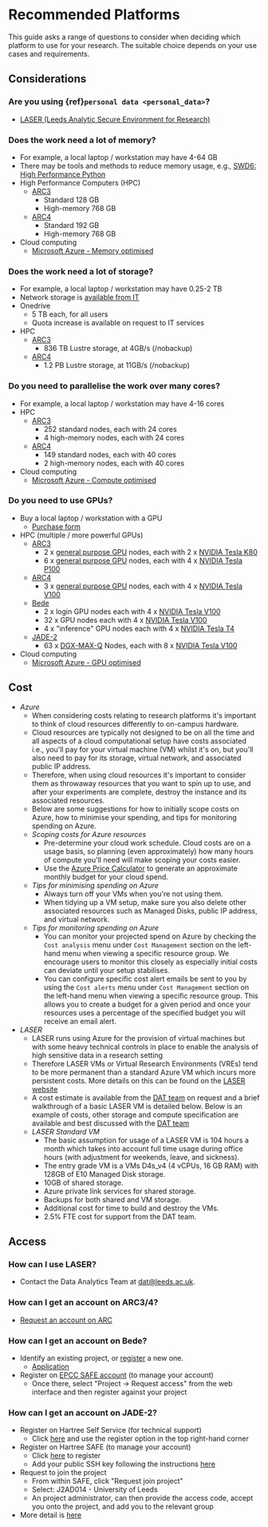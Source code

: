 # Recommended Platforms

This guide asks a range of questions to consider when deciding which platform to use for your research. The suitable choice depends on your use cases and requirements.

## Considerations

### Are you using {ref}`personal data <personal_data>`?

- [LASER (Leeds Analytic Secure Environment for Research)](https://lida.leeds.ac.uk/about-lida/integrated-research-campus/)

### Does the work need a lot of memory?

- For example, a local laptop / workstation may have 4-64 GB
- There may be tools and methods to reduce memory usage, e.g., [SWD6: High Performance Python](https://arc.leeds.ac.uk/training/courses/swd6/)
- High Performance Computers (HPC)
  - [ARC3](../systems/arc3.html#standard-nodes)
    - Standard 128 GB
    - High-memory 768 GB
  - [ARC4](../systems/arc4.html#standard-nodes)
    - Standard 192 GB
    - High-memory 768 GB
- Cloud computing
  - [Microsoft Azure - Memory optimised](https://docs.microsoft.com/en-us/azure/virtual-machines/sizes-memory)

### Does the work need a lot of storage?

- For example, a local laptop / workstation may have 0.25-2 TB
- Network storage is [available from IT](https://it.leeds.ac.uk/it?id=kb_article&sysparm_article=KB0013189)
- Onedrive
  - 5 TB each, for all users
  - Quota increase is available on request to IT services
- HPC
  - [ARC3](../systems/arc3.html#lustre-storage)
    - 836 TB Lustre storage, at 4GB/s (/nobackup)
  - [ARC4](../systems/arc4.html#lustre-storage)
    - 1.2 PB Lustre storage, at 11GB/s (/nobackup)

### Do you need to parallelise the work over many cores?

- For example, a local laptop / workstation may have 4-16 cores
- HPC
  - [ARC3](../systems/arc3.html#standard-nodes)
    - 252 standard nodes, each with 24 cores
    - 4 high-memory nodes, each with 24 cores
  - [ARC4](../systems/arc4.html#standard-nodes)
    - 149 standard nodes, each with 40 cores
    - 2 high-memory nodes, each with 40 cores
- Cloud computing
  - [Microsoft Azure - Compute optimised](https://docs.microsoft.com/en-us/azure/virtual-machines/sizes-compute)

### Do you need to use GPUs?

- Buy a local laptop / workstation with a GPU
  - [Purchase form](https://it.leeds.ac.uk/it?id=sc_cat_item&sys_id=a649379c0f2f9b40a82247ece1050e25)
- HPC (multiple / more powerful GPUs)
  - [ARC3](../systems/arc3.html#gpgpu-nodes)
    - 2 x [general purpose GPU](https://en.wikipedia.org/wiki/General-purpose_computing_on_graphics_processing_units) nodes, each with 2 x [NVIDIA Tesla K80](https://www.nvidia.com/en-gb/data-center/tesla-k80/)
    - 6 x [general purpose GPU](https://en.wikipedia.org/wiki/General-purpose_computing_on_graphics_processing_units) nodes, each with 4 x [NVIDIA Tesla P100](https://www.nvidia.com/en-gb/data-center/tesla-p100/)
  - [ARC4](../systems/arc4.html#gpgpu-nodes)
    - 3 x [general purpose GPU](https://en.wikipedia.org/wiki/General-purpose_computing_on_graphics_processing_units) nodes, each with 4 x [NVIDIA Tesla V100](https://www.nvidia.com/en-gb/data-center/tesla-v100/)
  - [Bede](https://bede-documentation.readthedocs.io/en/latest/hardware/index.html)
    - 2 x login GPU nodes each with 4 x [NVIDIA Tesla V100](https://www.nvidia.com/en-gb/data-center/tesla-v100/)
    - 32 x GPU nodes each with 4 x [NVIDIA Tesla V100](https://www.nvidia.com/en-gb/data-center/tesla-v100/)
    - 4 x "inference" GPU nodes each with 4 x [NVIDIA Tesla T4](https://www.nvidia.com/en-gb/data-center/tesla-t4/)
  - [JADE-2](https://docs.jade.ac.uk/en/latest/)
    - 63 x [DGX-MAX-Q](https://www.nvidia.com/en-gb/data-center/dgx-systems/dgx-1/) Nodes, each with 8 x [NVIDIA Tesla V100](https://www.nvidia.com/en-gb/data-center/tesla-v100/)
- Cloud computing
  - [Microsoft Azure - GPU optimised](https://docs.microsoft.com/en-us/azure/virtual-machines/sizes-gpu)

## Cost

- *Azure*  
  - When considering costs relating to research platforms it's important to think of cloud resources differently to on-campus hardware.  
  - Cloud resources are typically not designed to be on all the time and all aspects of a cloud computational setup have costs associated i.e., you'll pay for your virtual machine (VM) whilst it's on, but you'll also need to pay for its storage, virtual network, and associated public IP address.  
  - Therefore, when using cloud resources it's important to consider them as throwaway resources that you want to spin up to use, and after your experiments are complete, destroy the instance and its associated resources.  
  - Below are some suggestions for how to initially scope costs on Azure, how to minimise your spending, and tips for monitoring spending on Azure.
  - *Scoping costs for Azure resources*
    - Pre-determine your cloud work schedule. Cloud costs are on a usage basis, so planning (even approximately) how many hours of compute you'll need will make scoping your costs easier.
    - Use the [Azure Price Calculator](https://azure.microsoft.com/en-gb/pricing/calculator/) to generate an approximate monthly budget for your cloud spend.  
  - *Tips for minimising spending on Azure*
    - Always turn off your VMs when you're not using them.
    - When tidying up a VM setup, make sure you also delete other associated resources such as Managed Disks, public IP address, and virtual network.
  - *Tips for monitoring spending on Azure*
    - You can monitor your projected spend on Azure by checking the `Cost analysis` menu under `Cost Management` section on the left-hand menu when viewing a specific resource group. We encourage users to monitor this closely as especially initial costs can deviate until your setup stabilises.
    - You can configure specific cost alert emails be sent to you by using the `Cost alerts` menu under `Cost Management` section on the left-hand menu when viewing a specific resource group. This allows you to create a budget for a given period and once your resources uses a percentage of the specified budget you will receive an email alert.
- *LASER*
  - LASER runs using Azure for the provision of virtual machines but with some heavy technical controls in place to enable the analysis of high sensitive data in a research setting
  - Therefore LASER VMs or Virtual Research Environments (VREs) tend to be more permanent than a standard Azure VM which incurs more persistent costs. More details on this can be found on the [LASER website](https://lida-data-analytics-team.github.io/laserdocs/docs/laser_info/laser.html)
  - A cost estimate is available from the [DAT team](https://lida-data-analytics-team.github.io/laserdocs/docs/lida_services/dat.html) on request and a brief walkthrough of a basic LASER VM is detailed below. Below is an example of costs, other storage and compute specification are available and best discussed with the [DAT team](https://lida-data-analytics-team.github.io/laserdocs/docs/lida_services/dat.html)
  - *LASER Standard VM*
    - The basic assumption for usage of a LASER VM is 104 hours a month which takes into account full time usage during office hours (with adjustment for weekends, leave, and sickness).
    - The entry grade VM is a VMs D4s_v4 (4 vCPUs, 16 GB RAM) with 128GB of E10 Managed Disk storage.
    - 10GB of shared storage.
    - Azure private link services for shared storage.
    - Backups for both shared and VM storage.
    - Additional cost for time to build and destroy the VMs.
    - 2.5% FTE cost for support from the DAT team.

## Access

### How can I use LASER?

- Contact the Data Analytics Team at dat@leeds.ac.uk.

### How can I get an account on ARC3/4?

- [Request an account on ARC](../getting_started/request_hpc_acct)

### How can I get an account on Bede?

- Identify an existing project, or [register](https://n8cir.org.uk/supporting-research/facilities/bede/docs/bede_registrations/) a new one.
  - [Application](https://n8cir.org.uk/supporting-research/facilities/bede/bede-application/)
- Register on [EPCC SAFE account](https://safe.epcc.ed.ac.uk/) (to manage your account)
  - Once there, select "Project -> Request access" from the web interface and then register against your project

### How can I get an account on JADE-2?

- Register on Hartree Self Service (for technical support)
  - Click [here](https://stfc.service-now.com/hcssp) and use the register option in the top right-hand corner
- Register on Hartree SAFE (to manage your account)
  - Click [here](https://um.hartree.stfc.ac.uk/hartree/login.jsp) to register
  - Add your public SSH key following the instructions [here](https://stfc.service-now.com/kb?id=kb_article_view&sys_kb_id=318854b7db451410b40c9334ca9619ec)
- Request to join the project  
  - From within SAFE, click "Request join project"
  - Select: J2AD014 - University of Leeds
  - An project administrator, can then provide the access code, accept you onto the project, and add you to the relevant group
- More detail is [here](https://www.jade.ac.uk/access/)
